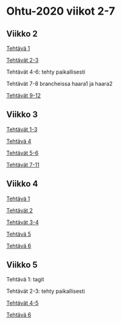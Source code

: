 # Ohtu-2020 viikot 2-7

## Viikko 2


[Tehtävä 1](https://github.com/chipfrog/ohtu-2020-muut-viikot/tree/master/viikko2/1)

[Tehtävät 2-3](https://github.com/chipfrog/ohtu-2020-viikko1)

Tehtävät 4-6: tehty paikallisesti

Tehtävät 7-8 brancheissa haara1 ja haara2

[Tehtävät 9-12](https://github.com/chipfrog/ohtu-2020-muut-viikot/tree/master/viikko2/9-12/Verkkokauppa1)

## Viikko 3

[Tehtävät 1-3](https://github.com/chipfrog/ohtu-2020-muut-viikot/tree/master/viikko3/nhlreader)

[Tehtävä 4](https://github.com/chipfrog/ohtu-2020-muut-viikot/tree/master/viikko3/HelloCucumber)

[Tehtävät 5-6](https://github.com/chipfrog/ohtu-2020-muut-viikot/tree/master/viikko3/LoginCucumber)

[Tehtävät 7-11](https://github.com/chipfrog/ohtu-2020-muut-viikot/tree/master/viikko3/WebLogin)

## Viikko 4

[Tehtävä 1](https://github.com/chipfrog/ohtu-2020-muut-viikot/tree/master/viikko4/MockitoDemo)

[Tehtävät 2](https://github.com/chipfrog/ohtu-2020-muut-viikot/tree/master/viikko4/MaksukorttiMockito)

[Tehtävät 3-4](https://github.com/chipfrog/ohtu-2020-muut-viikot/tree/master/viikko4/Verkkokauppa)

[Tehtävä 5](https://github.com/chipfrog/ohtu-2020-muut-viikot/tree/master/viikko4/IntJoukkoSovellus)

[Tehtävä 6](https://github.com/chipfrog/ohtu-2020-muut-viikot/tree/master/viikko4/Tennis)

## Viikko 5

Tehtävä 1: tagit

Tehtävät 2-3: tehty paikallisesti

[Tehtävät 4-5](https://github.com/chipfrog/ohtu-2020-muut-viikot/tree/master/viikko5/LaskinFX8)

[Tehtävä 6](https://github.com/chipfrog/ohtu-2020-muut-viikot/blob/master/retro.md)




